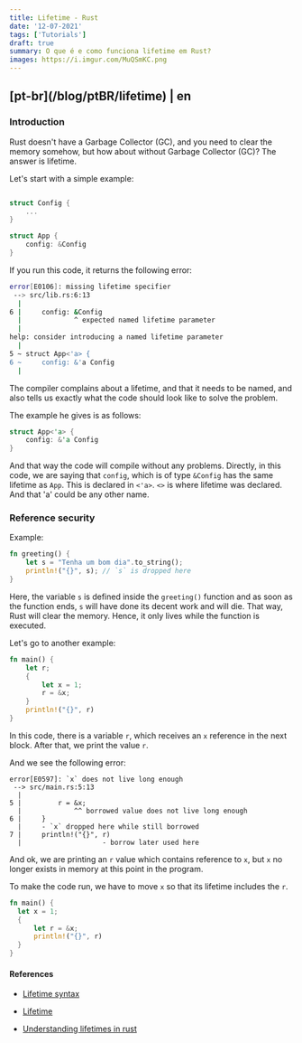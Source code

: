 ```yaml
---
title: Lifetime - Rust
date: '12-07-2021'
tags: ['Tutorials']
draft: true
summary: O que é e como funciona lifetime em Rust?
images: https://i.imgur.com/MuQSmKC.png
---
```


<h2>[pt-br](/blog/ptBR/lifetime) | en</h2>

### Introduction

Rust doesn't have a Garbage Collector (GC), and you need to clear the memory somehow, but how about without Garbage Collector (GC)? The answer is lifetime.

Let's start with a simple example:

```rust

struct Config {
    ...
}

struct App {
    config: &Config
}

```

If you run this code, it returns the following error:

```bash
error[E0106]: missing lifetime specifier
 --> src/lib.rs:6:13
  |
6 |     config: &Config
  |             ^ expected named lifetime parameter
  |
help: consider introducing a named lifetime parameter
  |
5 ~ struct App<'a> {
6 ~     config: &'a Config
  |
```

The compiler complains about a lifetime, and that it needs to be named, and also tells us exactly what the code should look like to solve the problem.

The example he gives is as follows:

```rust
struct App<'a> {
    config: &'a Config
}
```

And that way the code will compile without any problems.
Directly, in this code, we are saying that `config`, which is of type `&Config` has the same lifetime as `App`. This is declared in `<'a>`. `<>` is where lifetime was declared. And that 'a' could be any other name.

### Reference security

Example:

```rust
fn greeting() {
    let s = "Tenha um bom dia".to_string();
    println!("{}", s); // `s` is dropped here
}
```

Here, the variable `s` is defined inside the `greeting()` function and as soon as the function ends, `s` will have done its decent work and will die. That way, Rust will clear the memory. Hence, it only lives while the function is executed.

Let's go to another example:

```rust
fn main() {
    let r;
    {
        let x = 1;
        r = &x;
    }
    println!("{}", r)
}
```

In this code, there is a variable `r`, which receives an `x` reference in the next block. After that, we print the value `r`.

And we see the following error:

```shell
error[E0597]: `x` does not live long enough
 --> src/main.rs:5:13
  |
5 |         r = &x;
  |             ^^ borrowed value does not live long enough
6 |     }
  |     - `x` dropped here while still borrowed
7 |     println!("{}", r)
  |                    - borrow later used here
```

And ok, we are printing an `r` value which contains reference to `x`, but `x` no longer exists in memory at this point in the program.

To make the code run, we have to move `x` so that its lifetime includes the `r`.

```rust
fn main() {
  let x = 1;
  {
      let r = &x;
      println!("{}", r)
  }
}
```

#### References

- [Lifetime syntax](https://doc.rust-lang.org/book/ch10-03-lifetime-syntax.html)

- [Lifetime](https://doc.rust-lang.org/rust-by-example/scope/lifetime.html)

- [Understanding lifetimes in rust](https://blog.logrocket.com/understanding-lifetimes-in-rust/)
